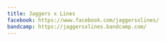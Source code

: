 ```yaml
---
title: Jaggers x Lines
facebook: https://www.facebook.com/jaggersxlines/
bandcamp: https://jaggersxlines.bandcamp.com/
---
```

